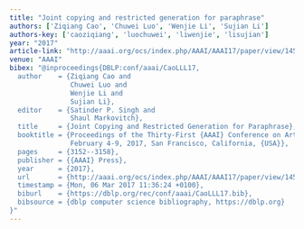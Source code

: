 ```yaml
---
title: "Joint copying and restricted generation for paraphrase"
authors: ['Ziqiang Cao', 'Chuwei Luo', 'Wenjie Li', 'Sujian Li']
authors-key: ['caoziqiang', 'luochuwei', 'liwenjie', 'lisujian']
year: "2017"
article-link: "http://aaai.org/ocs/index.php/AAAI/AAAI17/paper/view/14527"
venue: "AAAI"
bibex: "@inproceedings{DBLP:conf/aaai/CaoLLL17,
  author    = {Ziqiang Cao and
               Chuwei Luo and
               Wenjie Li and
               Sujian Li},
  editor    = {Satinder P. Singh and
               Shaul Markovitch},
  title     = {Joint Copying and Restricted Generation for Paraphrase},
  booktitle = {Proceedings of the Thirty-First {AAAI} Conference on Artificial Intelligence,
               February 4-9, 2017, San Francisco, California, {USA}},
  pages     = {3152--3158},
  publisher = {{AAAI} Press},
  year      = {2017},
  url       = {http://aaai.org/ocs/index.php/AAAI/AAAI17/paper/view/14527},
  timestamp = {Mon, 06 Mar 2017 11:36:24 +0100},
  biburl    = {https://dblp.org/rec/conf/aaai/CaoLLL17.bib},
  bibsource = {dblp computer science bibliography, https://dblp.org}
}"
---
```


